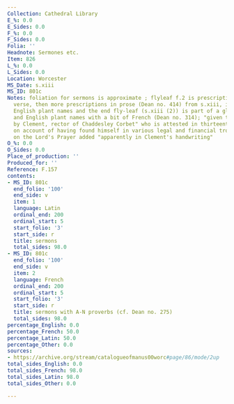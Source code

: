 ```yaml
---
Collection: Cathedral Library
E_%: 0.0
E_Sides: 0.0
F_%: 0.0
F_Sides: 0.0
Folia: ''
Headnote: Sermones etc.
Item: 826
L_%: 0.0
L_Sides: 0.0
Location: Worcester
MS_Date: s.xiii
MS_ID: 801c
Notes: foliation for sermons is approximate ; flyleaf f.2 is prescriptions in French
  verse, then more prescriptions in prose (Dean no. 414) from s.xiii, including some
  English plant names and the end fly-leaf (s.xiii (2)) is part of a glossary of Latin
  and English plant names with a bit of French (Dean no. 314); "given to the monastery
  by Clement, rector of Chaddesley Corbet" who is attested in thirteenth-century records
  on account of having found himself in various legal and financial troubles ; exposition
  on the Lord's Prayer added "apparently in Clement's handwriting"
O_%: 0.0
O_Sides: 0.0
Place_of_production: ''
Produced_for: ''
Reference: F.157
contents:
- MS_ID: 801c
  end_folio: '100'
  end_side: v
  item: 1
  language: Latin
  ordinal_end: 200
  ordinal_start: 5
  start_folio: '3'
  start_side: r
  title: sermons
  total_sides: 98.0
- MS_ID: 801c
  end_folio: '100'
  end_side: v
  item: 2
  language: French
  ordinal_end: 200
  ordinal_start: 5
  start_folio: '3'
  start_side: r
  title: sermons with A-N proverbs (cf. Dean no. 275)
  total_sides: 98.0
percentage_English: 0.0
percentage_French: 50.0
percentage_Latin: 50.0
percentage_Other: 0.0
sources:
- https://archive.org/stream/catalogueofmanus00worc#page/86/mode/2up
total_sides_English: 0.0
total_sides_French: 98.0
total_sides_Latin: 98.0
total_sides_Other: 0.0

---
```

